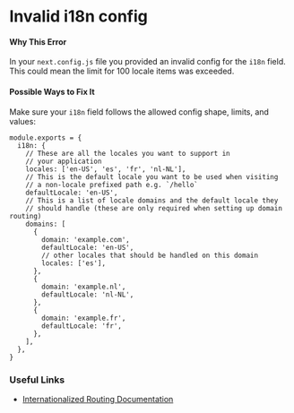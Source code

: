 # Invalid i18n config

#### Why This Error

In your `next.config.js` file you provided an invalid config for the `i18n` field. This could mean the limit for 100 locale items was exceeded.

#### Possible Ways to Fix It

Make sure your `i18n` field follows the allowed config shape, limits, and values:

    module.exports = {
      i18n: {
        // These are all the locales you want to support in
        // your application
        locales: ['en-US', 'es', 'fr', 'nl-NL'],
        // This is the default locale you want to be used when visiting
        // a non-locale prefixed path e.g. `/hello`
        defaultLocale: 'en-US',
        // This is a list of locale domains and the default locale they
        // should handle (these are only required when setting up domain routing)
        domains: [
          {
            domain: 'example.com',
            defaultLocale: 'en-US',
            // other locales that should be handled on this domain
            locales: ['es'],
          },
          {
            domain: 'example.nl',
            defaultLocale: 'nl-NL',
          },
          {
            domain: 'example.fr',
            defaultLocale: 'fr',
          },
        ],
      },
    }

### Useful Links

- [Internationalized Routing Documentation](https://nextjs.org/docs/advanced-features/i18n-routing)
